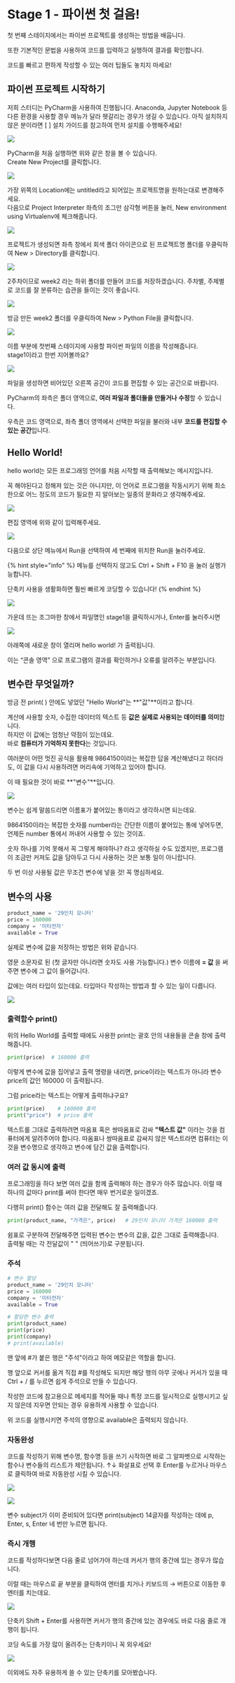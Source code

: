 # Stage 1 - 파이썬 첫 걸음!

첫 번째 스테이지에서는 파이썬 프로젝트를 생성하는 방법을 배웁니다.

또한 기본적인 문법을 사용하여 코드를 입력하고 실행하여 결과를 확인합니다.

코드를 빠르고 편하게 작성할 수 있는 여러 팁들도 놓치지 마세요!

## 파이썬 프로젝트 시작하기

저희 스터디는 PyCharm을 사용하여 진행됩니다. Anaconda, Jupyter Notebook 등 다른 환경을 사용할 경우 메뉴가 달라 헷갈리는 경우가 생길 수 있습니다. 아직 설치하지 않은 분이라면 \[ \] 설치 가이드를 참고하여 먼저 설치를 수행해주세요!



![](../.gitbook/assets/image%20%2866%29.png)

PyCharm을 처음 실행하면 위와 같은 창을 볼 수 있습니다.  
Create New Project를 클릭합니다.



![](../.gitbook/assets/image%20%28127%29.png)

가장 위쪽의 Location에는 untitled라고 되어있는 프로젝트명을 원하는대로 변경해주세요.  
다음으로 Project Interpreter 좌측의 조그만 삼각형 버튼을 눌러, New environment using Virtualenv에 체크해줍니다.



![](../.gitbook/assets/image%20%2814%29.png)

프로젝트가 생성되면 좌측 창에서 회색 폴더 아이콘으로 된 프로젝트명 폴더를 우클릭하여 New &gt; Directory를 클릭합니다. 



![](../.gitbook/assets/image%20%28349%29.png)

2주차이므로 week2 라는 하위 폴더를 만들어 코드를 저장하겠습니다. 주차별, 주제별로 코드를 잘 분류하는 습관을 들이는 것이 좋습니다.



![](../.gitbook/assets/image%20%28197%29.png)

방금 만든 week2 폴더를 우클릭하여 New &gt; Python File을 클릭합니다.



![](../.gitbook/assets/image%20%28300%29.png)

이름 부분에 첫번째 스테이지에 사용할 파이썬 파일의 이름을 작성해줍니다.  
stage1이라고 한번 지어볼까요?



![](../.gitbook/assets/image%20%28186%29.png)

파일을 생성하면 비어있던 오른쪽 공간이 코드를 편집할 수 있는 공간으로 바뀝니다.

PyCharm의 좌측은 폴더 영역으로, **여러 파일과 폴더들을 만들거나 수정**할 수 있습니다.

우측은 코드 영역으로, 좌측 폴더 영역에서 선택한 파일을 불러와 내부 **코드를 편집할 수 있는 공간**입니다.



## Hello World!

hello world는 모든 프로그래밍 언어를 처음 시작할 때 출력해보는 메시지입니다.

꼭 해야된다고 정해져 있는 것은 아니지만, 이 언어로 프로그램을 작동시키기 위해 최소한으로 어느 정도의 코드가 필요한 지 알아보는 일종의 문화라고 생각해주세요.

![](../.gitbook/assets/image%20%28200%29.png)

편집 영역에 위와 같이 입력해주세요.

![](../.gitbook/assets/image%20%28329%29.png)

다음으로 상단 메뉴에서 Run을 선택하여 세 번째에 위치한 Run을 눌러주세요.

{% hint style="info" %}
메뉴를 선택하지 않고도 Ctrl + Shift + F10 을 눌러 실행가능합니다. 

단축키 사용을 생활화하면 훨씬 빠르게 코딩할 수 있습니다!
{% endhint %}



![](../.gitbook/assets/image%20%28395%29.png)

가운데 뜨는 조그마한 창에서 파일명인 stage1을 클릭하시거나, Enter를 눌러주시면



![](../.gitbook/assets/image%20%28330%29.png)

아래쪽에 새로운 창이 열리며 hello world! 가 출력됩니다.

이는 “콘솔 영역” 으로 프로그램의 결과를 확인하거나 오류를 알려주는 부분입니다.



## 변수란 무엇일까?

방금 전 print\( \) 안에도 넣었던 "Hello World"는 **"값"**이라고 합니다.

계산에 사용할 숫자, 수집한 데이터의 텍스트 등 **값은 실제로 사용되는 데이터를 의미**합니다.  
하지만 이 값에는 엄청난 약점이 있는데요.  
바로 **컴퓨터가 기억하지 못한다**는 것입니다.

여러분이 어떤 멋진 공식을 활용해 9864150이라는 복잡한 답을 계산해냈다고 하더라도, 이 값을 다시 사용하려면 머리속에 기억하고 있어야 합니다.

이 때 필요한 것이 바로 **"변수"**입니다.

![](../.gitbook/assets/image%20%2846%29.png)

변수는 쉽게 말씀드리면 이름표가 붙어있는 통이라고 생각하시면 되는데요.

9864150이라는 복잡한 숫자를 number라는 간단한 이름이 붙어있는 통에 넣어두면, 언제든 number 통에서 꺼내어 사용할 수 있는 것이죠.

숫자 하나를 기억 못해서 꼭 그렇게 해야하나? 라고 생각하실 수도 있겠지만, 프로그램이 조금만 커져도 값을 담아두고 다시 사용하는 것은 보통 일이 아니랍니다.

두 번 이상 사용될 값은 무조건 변수에 넣을 것! 꼭 명심하세요.



## 변수의 사용

```python
product_name = '29인치 모니터'
price = 160000
company = '미타전자'
available = True
```

실제로 변수에 값을 저장하는 방법은 위와 같습니다.

영문 소문자로 된 \(첫 글자만 아니라면 숫자도 사용 가능합니다.\) 변수 이름에 **= 값** 을 써주면 변수에 그 값이 들어갑니다.

값에는 여러 타입이 있는데요. 타입마다 작성하는 방법과 할 수 있는 일이 다릅니다.

![](../.gitbook/assets/image%20%28134%29.png)



### 출력함수 print\(\)

위의 Hello World를 출력할 때에도 사용한 print는 괄호 안의 내용들을 콘솔 창에 출력해줍니다.

```python
print(price)  # 160000 출력
```

이렇게 변수에 값을 집어넣고 출력 명령을 내리면, price이라는 텍스트가 아니라 변수 price의 값인 160000 이 출력됩니다.

그럼 price라는 텍스트는 어떻게 출력하냐구요?

```python
print(price)    # 160000 출력
print("price")  # price 출력
```

텍스트를 그대로 출력하려면 따옴표 혹은 쌍따옴표로 감싸 **"텍스트 값"** 이라는 것을 컴퓨터에게 알려주어야 합니다. 따옴표나 쌍따옴표로 감싸지 않은 텍스트라면 컴퓨터는 이것을 변수명으로 생각하고 변수에 담긴 값을 출력합니다.



### 여러 값 동시에 출력

프로그래밍을 하다 보면 여러 값을 함께 출력해야 하는 경우가 아주 많습니다. 이럴 때 하나의 값마다 print를 써야 한다면 매우 번거로운 일이겠죠.

다행히 print\(\) 함수는 여러 값을 전달해도 잘 출력해줍니다.

```python
print(product_name, "가격은", price)   # 29인치 모니터 가격은 160000 출력
```

쉼표로 구분하여 전달해주면 입력된 변수는 변수의 값을, 값은 그대로 출력해줍니다.  
출력될 때는 각 전달값이 " " \(띄어쓰기\)로 구분됩니다.



### 주석

```python
# 변수 할당
product_name = '29인치 모니터'
price = 160000
company = '미타전자'
available = True

# 할당한 변수 출력
print(product_name)
print(price)
print(company)
# print(available)
```

맨 앞에 \#가 붙은 행은 "주석"이라고 하여 메모같은 역할을 합니다.

행 앞으로 커서를 옮겨 직접 \#를 작성해도 되지만 해당 행의 아무 곳에나 커서가 있을 때 Ctrl + / 를 누르면 쉽게 주석으로 만들 수 있습니다.

작성한 코드에 참고용으로 메세지를 적어둘 때나 특정 코드를 일시적으로 실행시키고 싶지 않은데 지우면 안되는 경우 유용하게 사용할 수 있습니다.

위 코드를 실행시키면 주석의 영향으로 available은 출력되지 않습니다.



### 자동완성

코드를 작성하기 위해 변수명, 함수명 등을 쓰기 시작하면 바로 그 알파벳으로 시작하는 함수나 변수들의 리스트가 제안됩니다. ↑↓ 화살표로 선택 후 Enter를 누르거나 마우스로 클릭하여 바로 자동완성 시킬 수 있습니다.

![](../.gitbook/assets/image%20%28242%29.png)

![](../.gitbook/assets/image%20%28322%29.png)

변수 subject가 이미 준비되어 있다면 print\(subject\) 14글자를 작성하는 데에 p, Enter, s, Enter 네 번만 누르면 됩니다.



### 즉시 개행

코드를 작성하다보면 다음 줄로 넘어가야 하는데 커서가 행의 중간에 있는 경우가 많습니다.

이럴 때는 마우스로 끝 부분을 클릭하여 엔터를 치거나 키보드의 → 버튼으로 이동한 후 엔터를 치는데요.

![](../.gitbook/assets/image%20%28163%29.png)

단축키 Shift + Enter를 사용하면 커서가 행의 중간에 있는 경우에도 바로 다음 줄로 개행이 됩니다.

코딩 속도를 가장 많이 올려주는 단축키이니 꼭 외우세요!



![](../.gitbook/assets/image%20%28193%29.png)

이외에도 자주 유용하게 쓸 수 있는 단축키를 모아봤습니다.

